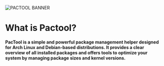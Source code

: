 ![PACTOOL BANNER](https://github.com/LinuxUtils/paktool/blob/main/graphics/PACTOOL_BANNER.png?raw=true)

# What is Pactool?
#### PacTool is a simple and powerful package management helper designed for **Arch Linux** and **Debian-based distributions**. It provides a clear overview of all installed packages and offers tools to optimize your system by managing package sizes and kernel versions.
